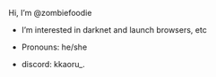  Hi, I’m @zombiefoodie
-  I’m interested in darknet and launch browsers, etc 

-  Pronouns: he/she
- discord: kkaoru_. 

<!---
zombiefoodie/zombiefoodie is a ✨ special ✨ repository because its `README.md` (this file) appears on your GitHub profile.
You can click the Preview link to take a look at your changes.
--->
